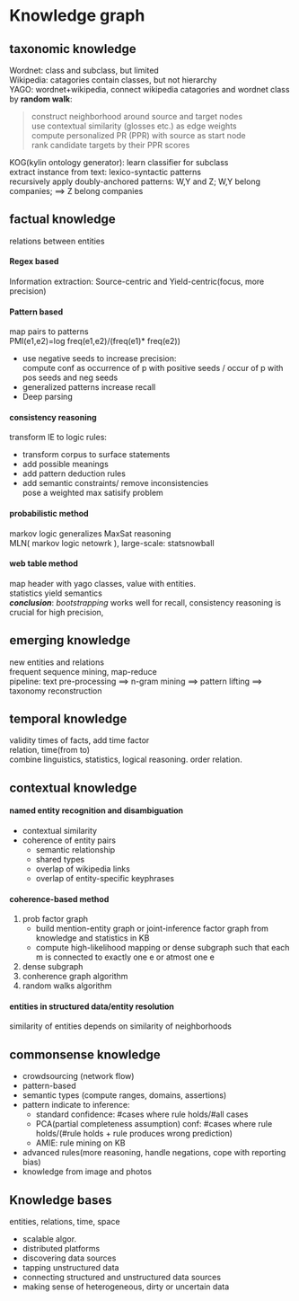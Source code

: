 # Knowledge graph
## taxonomic knowledge
Wordnet: class and subclass, but limited  
Wikipedia: catagories contain classes, but not hierarchy  
YAGO: wordnet+wikipedia, connect wikipedia catagories and wordnet class by __random walk__:  
> construct neighborhood around source and target nodes  
> use contextual similarity (glosses etc.) as edge weights  
> compute personalized PR (PPR) with source as start node  
> rank candidate targets by their PPR scores  

KOG(kylin ontology generator): learn classifier for subclass  
extract instance from text: lexico-syntactic patterns  
recursively apply doubly-anchored patterns: W,Y and Z; W,Y belong companies; ==> Z belong companies  

## factual knowledge
relations between entities  
#### Regex based
Information extraction: Source-centric and Yield-centric(focus, more precision)  
#### Pattern based
map pairs to patterns  
PMI(e1,e2)=log freq(e1,e2)/(freq(e1)* freq(e2))  
* use negative seeds to increase precision:  
compute conf as occurrence of p with positive seeds / occur of p with pos seeds and neg seeds  
* generalized patterns increase recall  
* Deep parsing  
#### consistency reasoning
transform IE to logic rules:
* transform corpus to surface statements
* add possible meanings
* add pattern deduction rules
* add semantic constraints/ remove inconsistencies    
pose a weighted max satisify problem  
#### probabilistic method
markov logic generalizes MaxSat reasoning  
MLN( markov logic netowrk ), large-scale: statsnowball  
#### web table method
map header with yago classes, value with entities.  
statistics yield semantics  
__*conclusion*__: _bootstrapping_ works well for recall, consistency reasoning is crucial for high precision,   
## emerging knowledge
new entities and relations  
frequent sequence mining, map-reduce  
pipeline: text pre-processing ==> n-gram mining ==> pattern lifting ==> taxonomy reconstruction
## temporal knowledge
validity times of facts, add time factor  
relation, time(from to)  
combine linguistics, statistics, logical reasoning. order relation.  
## contextual knowledge
#### named entity recognition and disambiguation  
* contextual similarity
* coherence of entity pairs
    * semantic relationship
    * shared types
    * overlap of wikipedia links
    * overlap of entity-specific keyphrases
#### coherence-based method
1. prob factor graph
    * build mention-entity graph or joint-inference factor graph from knowledge and statistics in KB
    * compute high-likelihood mapping or dense subgraph such that each m is connected to exactly one e or atmost one e
2. dense subgraph 
3. conherence graph algorithm
4. random walks algorithm
#### entities in structured data/entity resolution
similarity of entities depends on similarity of neighborhoods  
## commonsense knowledge
* crowdsourcing (network flow)
* pattern-based
* semantic types (compute ranges, domains, assertions)
* pattern indicate to inference:
    * standard confidence: #cases where rule holds/#all cases
    * PCA(partial completeness assumption) conf: #cases where rule holds/(#rule holds + rule produces wrong prediction)
    * AMIE: rule mining on KB
* advanced rules(more reasoning, handle negations, cope with reporting bias)
* knowledge from image and photos
## Knowledge bases
entities, relations, time, space
* scalable algor.
* distributed platforms
* discovering data sources
* tapping unstructured data
* connecting structured and unstructured data sources
* making sense of heterogeneous, dirty or uncertain data
